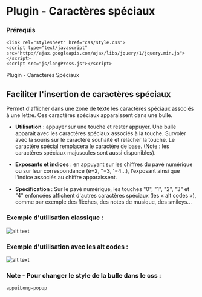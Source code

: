 # Plugin - Caractères spéciaux

### Prérequis
```
<link rel="stylesheet" href="css/style.css">       
<script type="text/javascript" src="http://ajax.googleapis.com/ajax/libs/jquery/1/jquery.min.js"></script>
<script src="js/longPress.js"></script> 
```

Plugin - Caractères Spéciaux

## Faciliter l'insertion de caractères spéciaux



Permet d'afficher dans une zone de texte les caractères spéciaux associés à une lettre. Ces caractères spéciaux apparaissent dans une bulle.


* **Utilisation** : appuyer sur une touche et rester appuyer. Une bulle apparait avec les caractères spéciaux associés à la touche. Survoler avec la souris sur le caractère souhaité et relâcher la touche. Le caractère spécial remplacera le caractère de base. (Note : les caractères spéciaux majuscules sont aussi disponibles).


* **Exposants et indices** : en appuyant sur les chiffres du pavé numérique ou sur leur correspondance (é=2, "=3, '=4...), l’exposant ainsi que l’indice associés au chiffre apparaissent.


* **Spécification** : Sur le pavé numérique, les touches "0", "1", "2", "3" et "4" enfoncées affichent d'autres caractères spéciaux (les « alt codes »), comme par exemple des flèches, des notes de musique, des smileys…



### Exemple d'utilisation classique :

![alt text](https://www.zupimages.net/up/18/03/a5ur.png)


### Exemple d'utilisation avec les alt codes :
![alt text](https://zupimages.net/up/18/03/iyam.png)



### Note - Pour changer le style de la bulle dans le css :
```
appuiLong-popup
```
